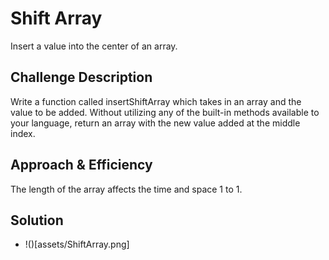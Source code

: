 # Shift Array

Insert a value into the center of an array.

## Challenge Description

Write a function called insertShiftArray which takes in an array and the value to be added. Without utilizing any of the built-in methods available to your language, return an array with the new value added at the middle index.

## Approach & Efficiency

The length of the array affects the time and space 1 to 1. 

## Solution

- !()[assets/ShiftArray.png]